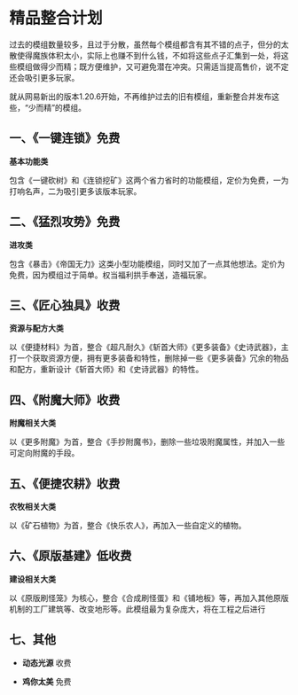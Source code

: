 # 精品整合计划

过去的模组数量较多，且过于分散，虽然每个模组都含有其不错的点子，但分的太散使得魔族体积太小，实际上也赚不到什么钱，不如将这些点子汇集到一处，将这些模组做得少而精；既方便维护，又可避免潜在冲突。只需适当提高售价，说不定还会吸引更多玩家。

就从网易新出的版本1.20.6开始，不再维护过去的旧有模组，重新整合并发布这些，“少而精”的模组。



## 一、《一键连锁》免费

**基本功能类**

包含《一键砍树》和《连锁挖矿》这两个省力省时的功能模组，定价为免费，一为打响名声，二为吸引更多该版本玩家。



## 二、《猛烈攻势》免费

**进攻类**

包含《暴击》《帝国无力》这类小型功能模组，同时又加了一点其他想法。定价为免费，因为模组过于简单。权当福利拱手奉送，造福玩家。



## 三、《匠心独具》收费

**资源与配方大类**

以《便捷材料》为首，整合《超凡耐久》《斩首大师》《更多装备》《史诗武器》，主打一个获取资源方便，拥有更多装备和特性，删除掉一些《更多装备》冗余的物品和配方，重新设计《斩首大师》和《史诗武器》的特性。



## 四、《附魔大师》收费

**附魔相关大类**

以《更多附魔》为首，整合《手抄附魔书》，删除一些垃圾附魔属性，并加入一些可定向附魔的手段。



## 五、《便捷农耕》收费

**农牧相关大类**

以《矿石植物》为首，整合《快乐农人》，再加入一些自定义的植物。



## 六、《原版基建》低收费

**建设相关大类**

以《原版刷怪笼》为核心，整合《合成刷怪蛋》和《铺地板》等，再加入其他原版机制的工厂建筑等、改变地形等。此模组最为复杂庞大，将在工程之后进行



## 七、其他

- **动态光源** 收费

- **鸡你太美** 免费
